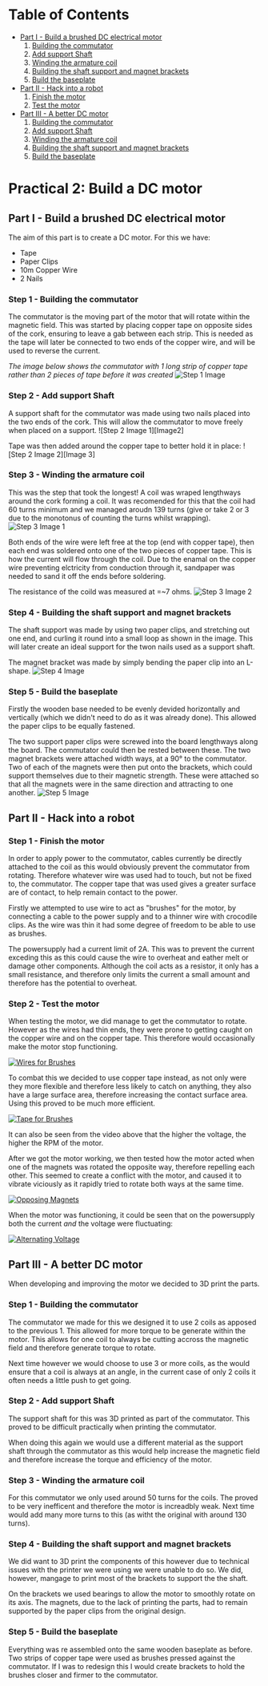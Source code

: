 Table of Contents
=================
* [Part I - Build a brushed DC electrical motor](#part-i)
  1. [Building the commutator](#i-step-1)
  2. [Add support Shaft](#i-step-2)
  3. [Winding the armature coil](#i-step-3)
  4. [Building the shaft support and magnet brackets](#i-step-4)
  5. [Build the baseplate](#i-step-5)
* [Part II - Hack into a robot](#part-ii)
  1. [Finish the motor](#ii-step-1)
  2. [Test the motor](#ii-step-2)
* [Part III - A better DC motor](#part-iii)
  1. [Building the commutator](#iii-step-1)
  2. [Add support Shaft](#iii-step-2)
  3. [Winding the armature coil](#iii-step-3)
  4. [Building the shaft support and magnet brackets](#iii-step-4)
  5. [Build the baseplate](#iii-step-5)

Practical 2: Build a DC motor
==============================================
Part I - Build a brushed DC electrical motor<a name = "part-i">
------------------------------------------
The aim of this part is to create a DC motor. For this we have:
* Tape
* Paper Clips
* 10m Copper Wire
* 2 Nails

### Step 1 - Building the commutator<a name = "i-step-1">
The commutator is the moving part of the motor that will rotate within the magnetic field. This was started by placing copper
tape on opposite sides of the cork, ensuring to leave a gab between each strip. This is needed as the tape will later be connected
to two ends of the copper wire, and will be used to reverse the current.

_The image below shows the commutator with 1 long strip of copper tape rather than 2 pieces of tape before it was created_
![Step 1 <a name = "building a DC motor">Image][Image1]

[Image1]: https://github.com/NodrogJRB/ROCO222/blob/master/Images/20171002_092122.jpg "Commutator with copper tape"

### Step 2 - Add support Shaft<a name = "i-step-2">
A support shaft for the commutator was made using two nails placed into the two ends of the cork. This will allow the commutator
to move freely when placed on a support.
![Step 2 Image 1][Image2]

[Image2i-]: https://github.com/NodrogJRB/ROCO222/commit/867ef6f2d274338247e842fc8fdd3f470fddd7d8

Tape was then added around the copper tape to better hold it in place:
![Step 2 Image 2][Image 3]

[Image3]: https://github.com/NodrogJRB/ROCO222/blob/master/Images/20171002_093243.jpg

### Step 3 - Winding the armature coil<a name = "i-step-3">
This was the step that took the longest! A coil was wraped lengthways around the cork forming a coil.
It was recomended<a name = "I-step-2"> for this that the coil had 60 turns minimum and we managed aroudn 139 turns (give or take 2 or 3
due to the monotonus of counting the turns whilst wrapping).
![Step 3 Image 1][Image4]

Both ends of the wire were left free at the top (end with copper tape), then each end was soldered onto one of the two pieces of
copper tape. This is how the current will flow through the coil.
Due to the enamal on the copper wire preventing elctricity from conduction through it, sandpaper was needed to sand it off
the ends before soldering.

The resistance of the coild was measured at =~7 ohms.
![Step 3 Image 2][Image5]

[Image4]: https://github.com/NodrogJRB/ROCO222/blob/master/Images/20171002_100120.jpg
[Image5]: https://github.com/NodrogJRB/ROCO222/blob/master/Images/20171002_101433.jpg

### Step 4 - Building the shaft support and magnet brackets<a name = "i-step-4">
The shaft support was made by using two paper clips, and stretching out one end, and curling it round into a small loop as shown
in the image. This will later create an ideal support for the twon nails used as a support shaft.

The magnet bracket was made by simply bending the paper clip into an L-shape.
![Step 4 Image][Image6]

[Image6]: https://github.com/NodrogJRB/ROCO222/blob/master/Images/20171002_101714.jpg

### Step 5 - Build the baseplate<a name = "i-step-5">
Firstly the wooden base needed to be evenly devided horizontally and vertically (which we didn't need to do as it was already
done). This allowed the paper clips to be equally fastened.

The two support paper clips were screwed into the board lengthways along the board. The commutator could then be rested between
these.
The two magnet brackets were attached width ways, at a 90° to the commutator. Two of each of the magnets were then put onto the
brackets, which could support themselves due to their magnetic strength. These were attached so that all the magnets were in the
same direction and attracting to one another.
![Step 5 Image][Image7]

[Image7]: https://github.com/NodrogJRB/ROCO222/blob/master/Images/20171002_102626.jpg

Part II - Hack into a robot<a name = "part-ii">
-----------------------------------------------
### Step 1 - Finish the motor<a name = "ii-step-1">
In order to apply power to the commutator, cables currently be directly attached to the coil as this would obviously prevent the
commutator from rotating. Therefore whatever wire was used had to touch, but not be fixed to, the commutator. The copper tape that
was used gives a greater surface are of contact, to help remain contact to the power.

Firstly we attempted to use wire to act as "brushes" for the motor, by connecting a cable to the power supply and to a thinner wire
with crocodile clips. As the wire was thin it had some degree of freedom to be able to use as brushes.

The powersupply had a current limit of 2A. This was to prevent the current exceding this as this could cause the wire to overheat and
eather melt or damage other components. Although the coil acts as a resistor, it only has a small resistance, and therefore only
limits the current a small amount and therefore has the potential to overheat.

### Step 2 - Test the motor<a name = "ii-step-2">
When testing the motor, we did manage to get the commutator to rotate. However as the wires had thin ends, they were prone to getting
caught on the copper wire and on the copper tape. This therefore would occasionally make the motor stop functioning.

[![Wires for Brushes](https://github.com/NodrogJRB/ROCO222/blob/master/Images/Thumbnail_1.png)](https://youtu.be/h_XL3oUzkJ0)

To combat this we decided to use copper tape instead, as not only were they more flexible and therefore less likely to catch on
anything, they also have a large surface area, therefore increasing the contact surface area. Using this proved to be much more
efficient.

[![Tape for Brushes](https://github.com/NodrogJRB/ROCO222/blob/master/Images/Thumbnail_2.png)](https://youtu.be/ZZyAr5DxDUE)

It can also be seen from the video above that the higher the voltage, the higher the RPM of the motor.

After we got the motor working, we then tested how the motor acted when one of the magnets was rotated the opposite way, therefore
repelling each other. This seemed to create a conflict with the motor, and caused it to vibrate viciously as it rapidly tried to
rotate both ways at the same time.

[![Opposing Magnets](https://github.com/NodrogJRB/ROCO222/blob/master/Images/Thumbnail_3.png)](https://youtu.be/hRVDDwe9pTM)

When the motor was functioning, it could be seen that on the powersupply both the current *and* the voltage were fluctuating:

[![Alternating Voltage](https://github.com/NodrogJRB/ROCO222/blob/master/Images/Thumbnail_4.png)](https://youtu.be/w-qEDNoe-Ts)

Part III - A better DC motor<a name = "part-iii">
-------------------------------------------------
When developing and improving the motor we decided to 3D print the parts.

### Step 1 - Building the commutator<a name = "iii-step-1">
The commutator we made for this we designed it to use 2 coils as apposed to the previous 1. This allowed for more torque to be generate
within the motor. This allows for one coil to always be cutting accross the magnetic field and therefore generate torque to rotate.

Next time however we would choose to use 3 or more coils, as the would ensure that a coil is always at an angle, in the current case of
only 2 coils it often needs a little push to get going.

### Step 2 - Add support Shaft<a name = "iii-step-2">
The support shaft for this was 3D printed as part of the commutator. This proved to be difficult practically when printing the
commutator.
  
When doing this again we would use a different material as the support shaft through the commutator as this would help increase the magnetic field and therefore increase the torque and efficiency of the motor.

### Step 3 - Winding the armature coil<a name = "iii-step-3">
For this commutator we only used around 50 turns for the coils. The proved to be very inefficent and therefore the motor is increadbly weak. Next time would add many more turns to this (as witht the original with around 130 turns).

### Step 4 - Building the shaft support and magnet brackets<a name = "iii-step-4">
We did want to 3D print the components of this however due to technical issues with the printer we were using we were unable to do so.
We did, however, mangage to print most of the brackets to support the the shaft.
  
On the brackets we used bearings to allow the motor to smoothly rotate on its axis. The magnets, due to the lack of printing the parts,
had to remain supported by the paper clips from the original design.

### Step 5 - Build the baseplate<a name = "iii-step-5">
Everything was re assembled onto the same wooden baseplate as before. Two strips of copper tape were used as brushes pressed against the
commutator.
If I was to redesign this I would create brackets to hold the brushes closer and firmer to the commutator.
